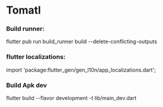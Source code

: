 # Tomatl

### Build runner:
flutter pub run build_runner build --delete-conflicting-outputs

### flutter localizations:

import 'package:flutter_gen/gen_l10n/app_localizations.dart';


### Build Apk dev

flutter build --flavor development -t lib/main_dev.dart